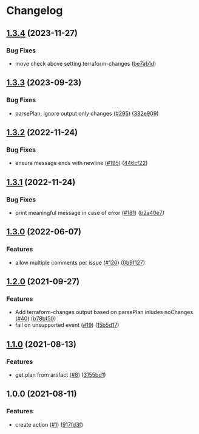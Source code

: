 # Changelog

## [1.3.4](https://github.com/theappnest/terraform-plan-comment-action/compare/v1.3.3...v1.3.4) (2023-11-27)


### Bug Fixes

* move check above setting terraform-changes ([be7ab1d](https://github.com/theappnest/terraform-plan-comment-action/commit/be7ab1d85d9620178fa7cab4b8d5a815cbd0e685))

## [1.3.3](https://github.com/theappnest/terraform-plan-comment-action/compare/v1.3.2...v1.3.3) (2023-09-23)


### Bug Fixes

* parsePlan, ignore output only changes ([#295](https://github.com/theappnest/terraform-plan-comment-action/issues/295)) ([332e909](https://github.com/theappnest/terraform-plan-comment-action/commit/332e909a773c8c62064ee2674e97a4f563895f28))

## [1.3.2](https://github.com/theappnest/terraform-plan-comment-action/compare/v1.3.1...v1.3.2) (2022-11-24)


### Bug Fixes

* ensure message ends with newline ([#195](https://github.com/theappnest/terraform-plan-comment-action/issues/195)) ([446cf22](https://github.com/theappnest/terraform-plan-comment-action/commit/446cf22b175e4ecf162adf9a30e40caf798380c5))

## [1.3.1](https://github.com/theappnest/terraform-plan-comment-action/compare/v1.3.0...v1.3.1) (2022-11-24)


### Bug Fixes

* print meaningful message in case of error ([#181](https://github.com/theappnest/terraform-plan-comment-action/issues/181)) ([b2a40e7](https://github.com/theappnest/terraform-plan-comment-action/commit/b2a40e783169175626db365eca4292d912e28d00))

## [1.3.0](https://github.com/theappnest/terraform-plan-comment-action/compare/v1.2.0...v1.3.0) (2022-06-07)


### Features

* allow multiple comments per issue ([#120](https://github.com/theappnest/terraform-plan-comment-action/issues/120)) ([0b9f127](https://github.com/theappnest/terraform-plan-comment-action/commit/0b9f1277828db85e46660aec3ac0f27cfc9cecf6))

## [1.2.0](https://www.github.com/theappnest/terraform-plan-comment-action/compare/v1.1.0...v1.2.0) (2021-09-27)


### Features

* Add terraform-changes output based on parsePlan inludes noChanges ([#40](https://www.github.com/theappnest/terraform-plan-comment-action/issues/40)) ([b78bf50](https://www.github.com/theappnest/terraform-plan-comment-action/commit/b78bf50147f85ebf2d7dbabf632188cd56420377))
* fail on unsupported event ([#19](https://www.github.com/theappnest/terraform-plan-comment-action/issues/19)) ([15b5d17](https://www.github.com/theappnest/terraform-plan-comment-action/commit/15b5d175bf1431c538ec0f10189b6b6aeb0514b6))

## [1.1.0](https://www.github.com/theappnest/terraform-plan-comment-action/compare/v1.0.0...v1.1.0) (2021-08-13)


### Features

* get plan from artifact ([#8](https://www.github.com/theappnest/terraform-plan-comment-action/issues/8)) ([3155bd1](https://www.github.com/theappnest/terraform-plan-comment-action/commit/3155bd16efae9a6702e615e1753e0131ee7ac07d))

## 1.0.0 (2021-08-11)


### Features

* create action ([#1](https://www.github.com/theappnest/terraform-plan-comment-action/issues/1)) ([917fd3f](https://www.github.com/theappnest/terraform-plan-comment-action/commit/917fd3f09d686b47ee98ad6da1d1eae6e0790bd4))
